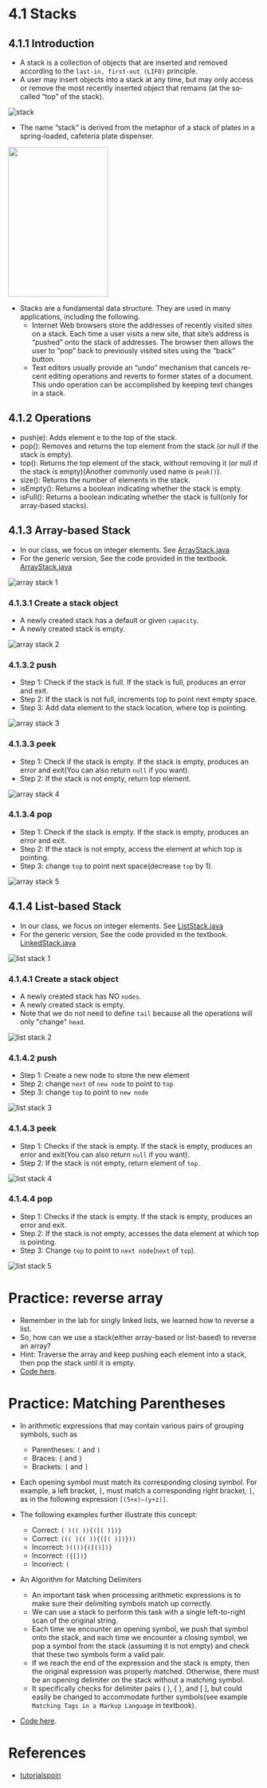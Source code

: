 # 4.1 Stacks

## 4.1.1 Introduction
+ A stack is a collection of objects that are inserted and removed according to the `last-in, first-out (LIFO)` principle.
+ A user may insert objects into a stack at any time, but may only access or remove the most recently inserted object that remains (at the so-called “top” of the stack).

![stack](https://miro.medium.com/max/473/1*r4Bfo3rrFprzFM2zbgzZXA.jpeg)

+ The name “stack” is derived from the metaphor of a stack of plates in a spring-loaded, cafeteria plate dispenser.

<img src="http://cdn.shopify.com/s/files/1/2806/3270/products/T_77414fb8-f431-4656-ad3b-43ff6620664b_1200x1200.jpg" style="width:200px; height:300px">

+ Stacks are a fundamental data structure. They are used in many applications, including the following.
  - Internet Web browsers store the addresses of recently visited sites on a stack. Each time a user visits a new site, that site’s address is “pushed” onto the stack of addresses. The browser then allows the user to “pop” back to previously visited sites using the “back” button.
  - Text editors usually provide an “undo” mechanism that cancels re- cent editing operations and reverts to former states of a document. This undo operation can be accomplished by keeping text changes in a stack.


## 4.1.2 Operations
+ push(e): Adds element e to the top of the stack.
+ pop(): Removes and returns the top element from the stack (or null if the stack is empty).
+ top(): Returns the top element of the stack, without removing it (or null if the stack is empty)(Another commonly used name is `peak()`).
+ size(): Returns the number of elements in the stack.
+ isEmpty(): Returns a boolean indicating whether the stack is empty.
+ isFull(): Returns a boolean indicating whether the stack is full(only for array-based stacks). 

## 4.1.3 Array-based Stack
+ In our class, we focus on integer elements. See [ArrayStack.java](https://replit.com/@ZhangNing1/CSCI241NingZhang#CSCI241/ArrayStack.java)
+ For the generic version, See the code provided in the textbook. [ArrayStack.java](https://replit.com/@ZhangNing1/CSCI241NingZhang#net/datastructures/ArrayStack.java)

![array stack 1](../Resources/array_stack-1.png)

### 4.1.3.1 Create a stack object
+ A newly created stack has a default or given `capacity`.
+ A newly created stack is empty.

![array stack 2](../Resources/array_stack-2.png)

### 4.1.3.2 push
+ Step 1: Check if the stack is full. If the stack is full, produces an error and exit.
+ Step 2: If the stack is not full, increments top to point next empty space.
+ Step 3: Add data element to the stack location, where top is pointing.


![array stack 3](../Resources/array_stack-3.png)

### 4.1.3.3 peek
+ Step 1: Check if the stack is empty.  If the stack is empty, produces an error and exit(You can also return `null` if you want).
+ Step 2: If the stack is not empty, return top element.

![array stack 4](../Resources/array_stack-4.png)


### 4.1.3.4 pop
+ Step 1: Check if the stack is empty. If the stack is empty, produces an error and exit.
+ Step 2: If the stack is not empty, access the element at which top is pointing.
+ Step 3: change `top` to point next space(decrease `top` by 1).



![array stack 5](../Resources/array_stack-5.png)






## 4.1.4 List-based Stack
+ In our class, we focus on integer elements. See [ListStack.java](https://replit.com/@ZhangNing1/CSCI241NingZhang#CSCI241/ListStack.java)
+ For the generic version, See the code provided in the textbook. [LinkedStack.java](https://replit.com/@ZhangNing1/CSCI241NingZhang#net/datastructures//LinkedStack.java)

![list stack 1](../Resources/list_stack-1.png)

### 4.1.4.1 Create a stack object
+ A newly created stack has NO `nodes`.
+ A newly created stack is empty.
+ Note that we do not need to define `tail` because all the operations will only "change" `head`.

![list stack 2](../Resources/list_stack-2.png)

### 4.1.4.2 push
+ Step 1: Create a new node to store the new element
+ Step 2: change `next` of `new node` to point to `top`
+ Step 3: change `top` to point to `new node`


![list stack 3](../Resources/list_stack-3.png)

### 4.1.4.3 peek
+ Step 1: Checks if the stack is empty. If the stack is empty, produces an error and exit(You can also return `null` if you want).
+ Step 2: If the stack is not empty, return element of `top`.

![list stack 4](../Resources/list_stack-4.png)


### 4.1.4.4 pop
+ Step 1: Checks if the stack is empty. If the stack is empty, produces an error and exit.
+ Step 2: If the stack is not empty, accesses the data element at which top is pointing.
+ Step 3: Change `top` to point to `next node`(`next` of `top`).



![list stack 5](../Resources/list_stack-5.png)


# Practice: reverse array
+ Remember in the lab for singly linked lists, we learned how to reverse a list.
+ So, how can we use a stack(either array-based or list-based) to reverse an array?
+ Hint: Traverse the array and keep pushing each element into a stack, then pop the stack until it is empty.
+ [Code here](https://replit.com/@ZhangNing1/CSCI241NingZhang#CSCI241/ReverseArray.java).

# Practice: Matching Parentheses
+ In arithmetic expressions that may contain various pairs of grouping symbols, such as
  - Parentheses: `(` and `)`
  - Braces: `{` and `}`
  - Brackets: `[` and `]`
+ Each opening symbol must match its corresponding closing symbol. For example, a left bracket, `[`, must match a corresponding right bracket, `]`, as in the following expression `[(5+x)−(y+z)]`.
+ The following examples further illustrate this concept:
  - Correct: `( )(( )){([( )])}`
  - Correct: `((( )(( )){([( )])}))`
  - Incorrect: `)(()){([()])}`
  - Incorrect: `({[])}`
  - Incorrect: `(`
+ An Algorithm for Matching Delimiters
  - An important task when processing arithmetic expressions is to make sure their delimiting symbols match up correctly.
  - We can use a stack to perform this task with a single left-to-right scan of the original string.
  - Each time we encounter an opening symbol, we push that symbol onto the stack, and each time we encounter a closing symbol, we pop a symbol from the stack (assuming it is not empty) and check that these two symbols form a valid pair.
  - If we reach the end of the expression and the stack is empty, then the original expression was properly matched. Otherwise, there must be an opening delimiter on the stack without a matching symbol.
  - It specifically checks for delimiter pairs ( ), { }, and [ ], but could easily be changed to accommodate further symbols(see example `Matching Tags in a Markup Language` in textbook).


+ [Code here](https://replit.com/@ZhangNing1/CSCI241NingZhang#CSCI241/MatchSymbol.java).


# References
+ [tutorialspoin](https://www.tutorialspoint.com/data_structures_algorithms/stack_algorithm.htm)


